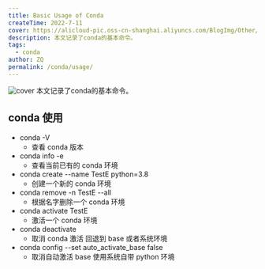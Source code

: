 ```yaml
---
title: Basic Usage of Conda
createTime: 2022-7-11
cover: https://alicloud-pic.oss-cn-shanghai.aliyuncs.com/BlogImg/Other/conda_%E4%BD%BF%E7%94%A8/%E5%B0%81%E9%9D%A2.png
description: 本文记录了conda的基本命令。
tags:
  - conda
author: ZQ
permalink: /conda/usage/
---
```

![cover]( https://alicloud-pic.oss-cn-shanghai.aliyuncs.com/BlogImg/Other/conda_%E4%BD%BF%E7%94%A8/%E5%B0%81%E9%9D%A2.png)
 本文记录了conda的基本命令。
<!-- more -->

## conda 使用

- conda -V
  - 查看 conda 版本
- conda info -e
  - 查看当前已有的 conda 环境
- conda create --name TestE python=3.8
  - 创建一个新的 conda 环境
- conda remove -n TestE --all
  - 根据名字删除一个 conda 环境
- conda activate TestE
  - 激活一个 conda 环境
- conda deactivate
  - 取消 conda 激活 回退到 base 或者系统环境
- conda config --set auto_activate_base false
  - 取消自动激活 base 使用系统自带 python 环境
